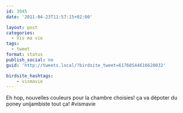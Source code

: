 ```yaml
---
id: 3945
date: '2011-04-23T11:57:15+02:00'

layout: post
categories:
  - Vis ma vie
tags:
  - tweet
format: status
publish_social: no
guid: 'http://tweets.local/?birdsite_tweet=61760544616620032'

birdsite_hashtags:
    - vismavie
---
```


Eh hop, nouvelles couleurs pour la chambre choisies! ça va dépoter du poney unijambiste tout ça! #vismavie